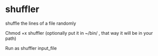 # shuffler
shuffle the lines of a file randomly 

Chmod +x shuffler
(optionally put it in ~/bin/ , that way it will be in your path)

Run as 
shuffler input_file

